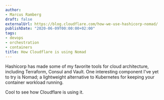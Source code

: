 ```yaml
---
author:
- Marcus Ramberg
draft: false
externalUrl: https://blog.cloudflare.com/how-we-use-hashicorp-nomad/
publishDate: "2020-06-09T00:00:00+02:00"
tags:
- devops
- orchestration
- containers
title: How Cloudflare is using Nomad
---
```


Hashicorp has made some of my favorite tools for cloud architecture, including Terraform, Consul and Vault. One interesting component I've yet to try is Nomad; a lightweight alternative to Kubernetes for keeping your container workload running.

Cool to see how Cloudflare is using it.
